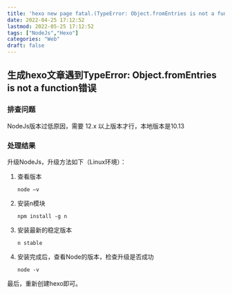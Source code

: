 ```yaml
---
title: 'hexo new page fatal.(TypeError: Object.fromEntries is not a function)'
date: 2022-04-25 17:12:52
lastmod: 2022-05-25 17:12:52
tags: ["NodeJs","Hexo"]
categories: "Web"
draft: false
---
```

## 生成hexo文章遇到TypeError: Object.fromEntries is not a function错误

### 排查问题

NodeJs版本过低原因，需要 12.x 以上版本才行，本地版本是10.13

### 处理结果

升级NodeJs，升级方法如下（Linux环境）：

1. 查看版本

   ```text
   node –v 
   ```

2. 安装n模块

   ```text
   npm install -g n
   ```

3. 安装最新的稳定版本

   ```text
   n stable
   ```

4. 安装完成后，查看Node的版本，检查升级是否成功

   ```text
   node -v
   ```

最后，重新创建hexo即可。
